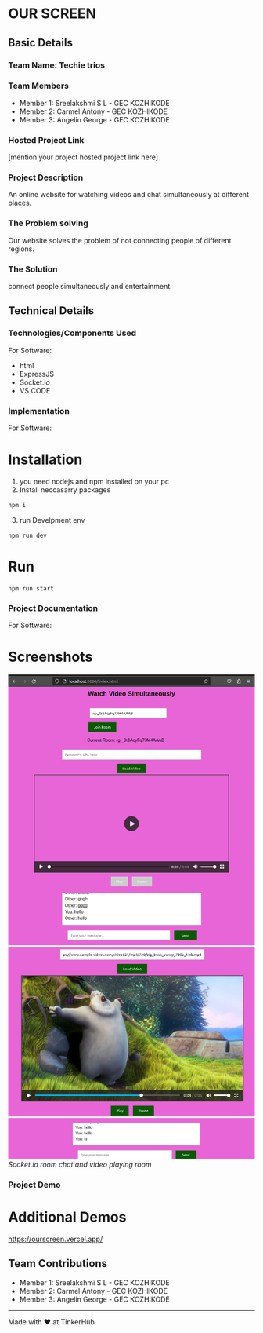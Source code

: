 # OUR SCREEN


## Basic Details
### Team Name: Techie trios


### Team Members
- Member 1: Sreelakshmi S L - GEC KOZHIKODE
- Member 2: Carmel Antony - GEC KOZHIKODE
- Member 3: Angelin George - GEC KOZHIKODE
### Hosted Project Link
[mention your project hosted project link here]

### Project Description
An online website for watching videos and chat simultaneously at different places.

### The Problem solving
Our website solves the problem of not connecting people of different regions.

### The Solution
connect people simultaneously and entertainment.

## Technical Details
### Technologies/Components Used
For Software:
- html
- ExpressJS
- Socket.io
- VS CODE

### Implementation
For Software:
# Installation
1. you need nodejs and npm installed on your pc
2. Install neccasarry packages
```bash
npm i

```
3. run Develpment env
```
npm run dev
```

# Run
```
npm run start
```

### Project Documentation
For Software:

# Screenshots 
![Screenshot1](screenshot.png)
![Screenshot2](image.png)
![Screenshot3](image-1.png)
*Socket.io room chat and video playing room*



### Project Demo

# Additional Demos
https://ourscreen.vercel.app/

## Team Contributions
- Member 1: Sreelakshmi S L - GEC KOZHIKODE
- Member 2: Carmel Antony - GEC KOZHIKODE
- Member 3: Angelin George - GEC KOZHIKODE

---
Made with ❤️ at TinkerHub